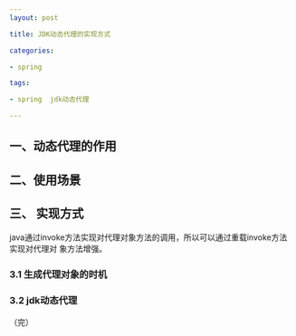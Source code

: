 ```yaml
---
layout: post

title: JDK动态代理的实现方式

categories:

- spring

tags:

- spring  jdk动态代理

---
```

## 一、动态代理的作用


## 二、使用场景

## 三、 实现方式

   java通过invoke方法实现对代理对象方法的调用，所以可以通过重载invoke方法实现对代理对
象方法增强。

### 3.1 生成代理对象的时机
### 3.2 jdk动态代理

（完）
